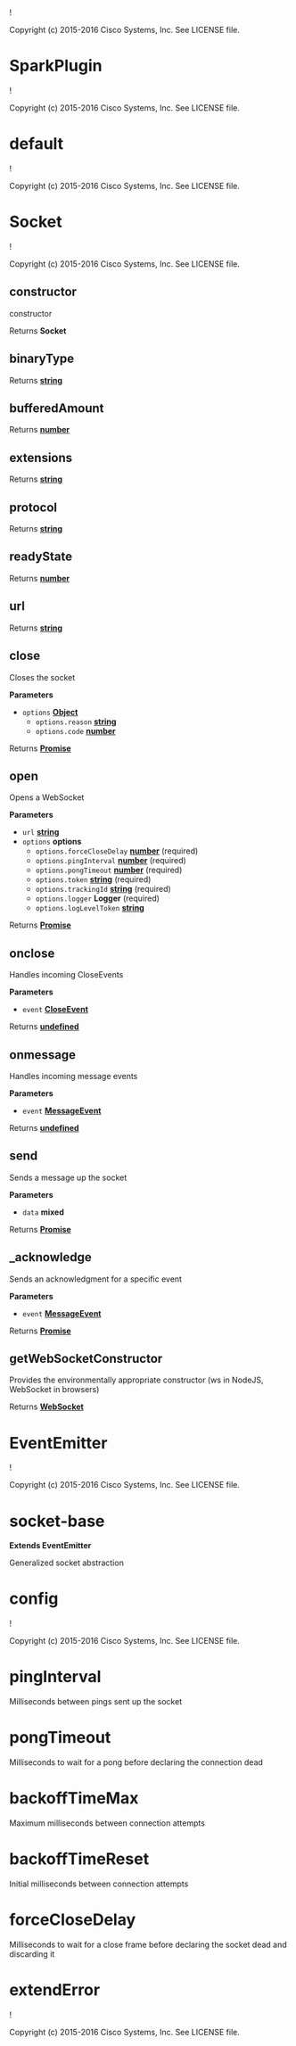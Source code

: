 # 

!

Copyright (c) 2015-2016 Cisco Systems, Inc. See LICENSE file.

# SparkPlugin

!

Copyright (c) 2015-2016 Cisco Systems, Inc. See LICENSE file.

# default

!

Copyright (c) 2015-2016 Cisco Systems, Inc. See LICENSE file.

# Socket

!

Copyright (c) 2015-2016 Cisco Systems, Inc. See LICENSE file.

## constructor

constructor

Returns **Socket** 

## binaryType

Returns **[string](https://developer.mozilla.org/en-US/docs/Web/JavaScript/Reference/Global_Objects/String)** 

## bufferedAmount

Returns **[number](https://developer.mozilla.org/en-US/docs/Web/JavaScript/Reference/Global_Objects/Number)** 

## extensions

Returns **[string](https://developer.mozilla.org/en-US/docs/Web/JavaScript/Reference/Global_Objects/String)** 

## protocol

Returns **[string](https://developer.mozilla.org/en-US/docs/Web/JavaScript/Reference/Global_Objects/String)** 

## readyState

Returns **[number](https://developer.mozilla.org/en-US/docs/Web/JavaScript/Reference/Global_Objects/Number)** 

## url

Returns **[string](https://developer.mozilla.org/en-US/docs/Web/JavaScript/Reference/Global_Objects/String)** 

## close

Closes the socket

**Parameters**

-   `options` **[Object](https://developer.mozilla.org/en-US/docs/Web/JavaScript/Reference/Global_Objects/Object)** 
    -   `options.reason` **[string](https://developer.mozilla.org/en-US/docs/Web/JavaScript/Reference/Global_Objects/String)** 
    -   `options.code` **[number](https://developer.mozilla.org/en-US/docs/Web/JavaScript/Reference/Global_Objects/Number)** 

Returns **[Promise](https://developer.mozilla.org/en-US/docs/Web/JavaScript/Reference/Global_Objects/Promise)** 

## open

Opens a WebSocket

**Parameters**

-   `url` **[string](https://developer.mozilla.org/en-US/docs/Web/JavaScript/Reference/Global_Objects/String)** 
-   `options` **options** 
    -   `options.forceCloseDelay` **[number](https://developer.mozilla.org/en-US/docs/Web/JavaScript/Reference/Global_Objects/Number)** (required)
    -   `options.pingInterval` **[number](https://developer.mozilla.org/en-US/docs/Web/JavaScript/Reference/Global_Objects/Number)** (required)
    -   `options.pongTimeout` **[number](https://developer.mozilla.org/en-US/docs/Web/JavaScript/Reference/Global_Objects/Number)** (required)
    -   `options.token` **[string](https://developer.mozilla.org/en-US/docs/Web/JavaScript/Reference/Global_Objects/String)** (required)
    -   `options.trackingId` **[string](https://developer.mozilla.org/en-US/docs/Web/JavaScript/Reference/Global_Objects/String)** (required)
    -   `options.logger` **Logger** (required)
    -   `options.logLevelToken` **[string](https://developer.mozilla.org/en-US/docs/Web/JavaScript/Reference/Global_Objects/String)** 

Returns **[Promise](https://developer.mozilla.org/en-US/docs/Web/JavaScript/Reference/Global_Objects/Promise)** 

## onclose

Handles incoming CloseEvents

**Parameters**

-   `event` **[CloseEvent](https://developer.mozilla.org/en-US/docs/Web/API/CloseEvent)** 

Returns **[undefined](https://developer.mozilla.org/en-US/docs/Web/JavaScript/Reference/Global_Objects/undefined)** 

## onmessage

Handles incoming message events

**Parameters**

-   `event` **[MessageEvent](https://developer.mozilla.org/en-US/docs/Web/API/MessageEvent)** 

Returns **[undefined](https://developer.mozilla.org/en-US/docs/Web/JavaScript/Reference/Global_Objects/undefined)** 

## send

Sends a message up the socket

**Parameters**

-   `data` **mixed** 

Returns **[Promise](https://developer.mozilla.org/en-US/docs/Web/JavaScript/Reference/Global_Objects/Promise)** 

## \_acknowledge

Sends an acknowledgment for a specific event

**Parameters**

-   `event` **[MessageEvent](https://developer.mozilla.org/en-US/docs/Web/API/MessageEvent)** 

Returns **[Promise](https://developer.mozilla.org/en-US/docs/Web/JavaScript/Reference/Global_Objects/Promise)** 

## getWebSocketConstructor

Provides the environmentally appropriate constructor (ws in NodeJS,
WebSocket in browsers)

Returns **[WebSocket](https://developer.mozilla.org/en-US/docs/WebSockets)** 

# EventEmitter

!

Copyright (c) 2015-2016 Cisco Systems, Inc. See LICENSE file.

# socket-base

**Extends EventEmitter**

Generalized socket abstraction

# config

!

Copyright (c) 2015-2016 Cisco Systems, Inc. See LICENSE file.

# pingInterval

Milliseconds between pings sent up the socket

# pongTimeout

Milliseconds to wait for a pong before declaring the connection dead

# backoffTimeMax

Maximum milliseconds between connection attempts

# backoffTimeReset

Initial milliseconds between connection attempts

# forceCloseDelay

Milliseconds to wait for a close frame before declaring the socket dead and
discarding it

# extendError

!

Copyright (c) 2015-2016 Cisco Systems, Inc. See LICENSE file.
